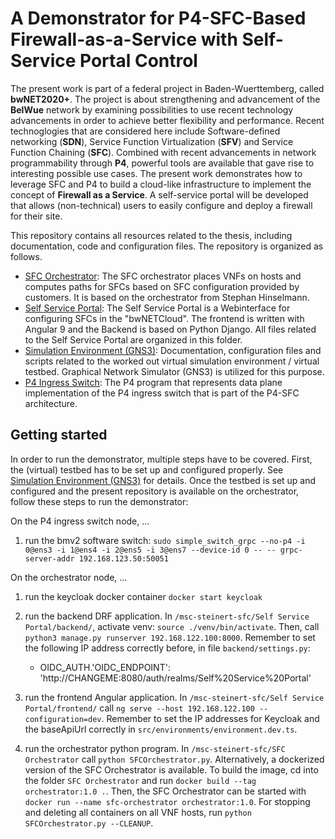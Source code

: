 # A Demonstrator for P4-SFC-Based Firewall-as-a-Service with Self-Service Portal Control

The present work is part of a federal project in Baden-Wuerttemberg, called **bwNET2020+**. The project is about strengthening and advancement of the **BelWue** network by examining possibilities to use recent technology advancements in order to achieve better flexibility and performance. Recent technoglogies that are considered here include Software-defined networking (**SDN**), Service Function Virtualization (**SFV**) and Service Function Chaining (**SFC**). Combined with recent advancements in network programmability through **P4**, powerful tools are available that gave rise to interesting possible use cases. The present work demonstrates how to leverage SFC and P4 to build a cloud-like infrastructure to implement the concept of **Firewall as a Service**. A self-service portal will be developed that allows (non-technical) users to easily configure and deploy a firewall for their site.

This repository contains all resources related to the thesis, including documentation,
code and configuration files. The repository is organized as follows.

* <a href="/SFC%20Orchestrator">SFC Orchestrator</a>: The SFC orchestrator places VNFs on hosts and computes paths for SFCs based on SFC configuration provided by customers. It is based on the orchestrator from Stephan Hinselmann.
* <a href="/Self%20Service%20Portal">Self Service Portal</a>: The Self Service Portal is a Webinterface for configuring SFCs in the "bwNETCloud". The frontend is written with Angular 9 and the Backend is based on Python Django. All files related to the Self Service Portal are organized in this folder.
* <a href="/Simulation%20Environment%20(GNS3)">Simulation Environment (GNS3)</a>: Documentation, configuration files and scripts related to the worked out virtual simulation environment / virtual testbed. Graphical Network Simulator (GNS3) is utilized for this purpose. 
* <a href="/P4%20Ingress%20Switch">P4 Ingress Switch</a>: The P4 program that represents data plane implementation of the P4 ingress switch that is part of the P4-SFC architecture.  


## Getting started
In order to run the demonstrator, multiple steps have to be covered. First, the (virtual) testbed has to be set up and configured properly. See <a href="/Simulation%20Environment%20(GNS3)">Simulation Environment (GNS3)</a>
for details. Once the testbed is set up and configured and the present repository is available on the orchestrator, follow these steps to run the demonstrator:

On the P4 ingress switch node, ...
1. run the bmv2 software switch: `sudo simple_switch_grpc --no-p4 -i 0@ens3 -i 1@ens4 -i 2@ens5 -i 3@ens7 --device-id 0 -- -- grpc-server-addr 192.168.123.50:50051`

On the orchestrator node, ...
1. run the keycloak docker container `docker start keycloak`

2. run the backend DRF application. In `/msc-steinert-sfc/Self Service Portal/backend/`, activate venv: `source ./venv/bin/activate`.
 Then, call `python3 manage.py runserver 192.168.122.100:8000`. Remember to set the following IP address correctly before, in file `backend/settings.py`:
    * OIDC_AUTH.'OIDC_ENDPOINT': 'http://CHANGEME:8080/auth/realms/Self%20Service%20Portal'  
    
3. run the frontend Angular application. In `/msc-steinert-sfc/Self Service Portal/frontend/` call `ng serve --host 192.168.122.100 --configuration=dev`.
 Remember to set the IP addresses for Keycloak and the baseApiUrl correctly in `src/environments/environment.dev.ts`.
4. run the orchestrator python program. In `/msc-steinert-sfc/SFC Orchestrator` call `python SFCOrchestrator.py`.
Alternatively, a dockerized version of the SFC Orchestrator is available. To build the image, cd into the folder
`SFC Orchestrator` and run `docker build --tag orchestrator:1.0 .`.
Then, the SFC Orchestrator can be started with `docker run --name sfc-orchestrator orchestrator:1.0`.
For stopping and deleting all containers on all VNF hosts, run `python SFCOrchestrator.py --CLEANUP`.
